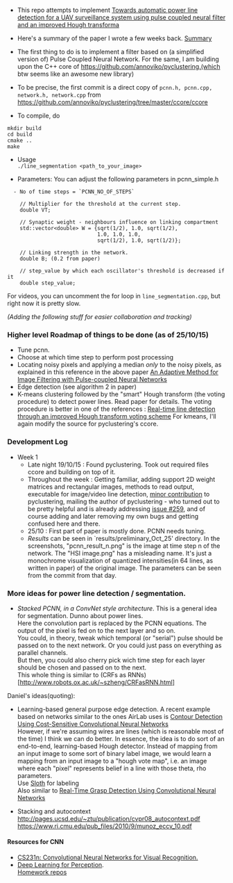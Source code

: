 - This repo attempts to implement [Towards automatic power line detection for a UAV surveillance system using pulse coupled neural filter and an improved Hough transforma](http://link.springer.com/article/10.1007%2Fs00138-009-0206-y)

- Here's a summary of the paper I wrote a few weeks back. [Summary](https://docs.google.com/document/d/17NT0FqzACVTZ6PO-D2FGP4kk5K-5-ZAiWekqSQnQ1fk/edit?usp=sharing)

- The first thing to do is to implement a filter based on (a simplified version of) Pulse Coupled Neural Network.
For the same, I am building upon the C++ core of https://github.com/annoviko/pyclustering.(which btw seems like an awesome new library)

- To be precise, the first commit is a direct copy of `pcnn.h, pcnn.cpp, network.h, network.cpp` from https://github.com/annoviko/pyclustering/tree/master/ccore/ccore 

- To compile, do 
```
mkdir build
cd build
cmake ..
make
```

- Usage  
`./line_segmentation <path_to_your_image>`

 - Parameters:
You can adjust the following parameters in pcnn_simple.h
```
  - No of time steps = `PCNN_NO_OF_STEPS`   
   
    // Multiplier for the threshold at the current step.    
    double VT;
    
    // Synaptic weight - neighbours influence on linking compartment
    std::vector<double> W = {sqrt(1/2), 1.0, sqrt(1/2),
							 1.0, 1.0, 1.0, 
						     sqrt(1/2), 1.0, sqrt(1/2)};

    // Linking strength in the network.
    double B; (0.2 from paper)

    // step_value by which each oscillator's threshold is decreased if it 
    double step_value; 
```    
For videos, you can uncomment the for loop in `line_segmentation.cpp`, but right now it is pretty slow.  

*(Adding the following stuff for easier collaboration and tracking)*
### Higher level Roadmap of things to be done (as of 25/10/15)
  * Tune pcnn. 
  * Choose at which time step to perform post processing
  * Locating noisy pixels and applying a median *only* to the noisy pixels, as explained in this reference in the above paper [An Adaptive Method for Image Filtering with
Pulse-coupled Neural Networks ](http://ieeexplore.ieee.org/stamp/stamp.jsp?tp=&arnumber=1530009&tag=1)
  * Edge detection (see algorithm 2 in paper)
  * K-means clustering followed by the "smart" Hough transform (the voting procedure) to detect power lines. Read paper for details.
    The voting procedure is better in one of the references : [Real-time line detection through an improved Hough transform voting scheme](http://www.sciencedirect.com/science/article/pii/S0031320307001823)
    For kmeans, I'll again modify the source for pyclustering's ccore.

### Development Log 
  - Week 1
    - Late night 19/10/15 : Found pyclustering. Took out required files ccore and building on top of it.
    - Throughout the week : Getting familiar, adding support 2D weight matrices and rectangular images, methods to read output, executable for image/video line detection, [minor contribution](https://github.com/annoviko/pyclustering/pull/260) to pyclustering, mailing the author of pyclustering - who turned out to be pretty helpful and is already addressing [issue #259](https://github.com/annoviko/pyclustering/issues/259), and of course adding and later removing my own bugs and getting confused here and there. 
    - 25/10 : First part of paper is mostly done. PCNN needs tuning. 
    - *Results* can be seen in `results/preliminary_Oct_25' directory. In the screenshots, "pcnn_result_n.png" is the image at time step n of the network. The "HSI image.png" has a misleading name. It's just a monochrome visualization of quantized intensities(in 64 lines, as written in paper) of the original image. The parameters can be seen from the commit from that day. 

### More ideas for power line detection / segmentation. 
  - *Stacked PCNN, in a ConvNet style architecture*. This is a general idea for segmentation. Dunno about power lines.   
 Here the convolution part is replaced by the PCNN equations. The output of the pixel is fed on to the next layer and so on.    
 You could, in theory, tweak which temporal (or "serial") pulse should be passed on to the next network. Or you could just pass on everything as parallel channels.     
But then, you could also cherry pick wich time step for each layer should be chosen and passed on to the next.   
 This whole thing is similar to (CRFs as RNNs) [http://www.robots.ox.ac.uk/~szheng/CRFasRNN.html]

Daniel's ideas(quoting):
  - Learning-based general purpose edge detection. A recent example based on networks similar to the ones AirLab uses is
[Contour Detection Using Cost-Sensitive Convolutional Neural Networks](http://arxiv.org/pdf/1412.6857v5.pdf)  
  However, if we're assuming wires are lines (which is reasonable most of the time) I think we can do better. In essence, the idea is to do sort of an end-to-end, learning-based Hough detector. Instead of mapping from an input image to some sort of binary label image, we would learn a mapping from an input image to a "hough vote map", i.e. an image where each "pixel" represents belief in a line with those theta, rho parameters.  
Use [Sloth](https://github.com/cvhciKIT/sloth) for labeling  
Also similar to [Real-Time Grasp Detection Using Convolutional Neural Networks](http://pjreddie.com/media/files/papers/grasp_detection_1.pdf)

 - Stacking and autocontext
  http://pages.ucsd.edu/~ztu/publication/cvpr08_autocontext.pdf
  https://www.ri.cmu.edu/pub_files/2010/9/munoz_eccv_10.pdf

#### Resources for CNN
  - [ CS231n: Convolutional Neural Networks for Visual Recognition. ](http://cs231n.github.io/)
  - [Deep Learning for Perception](https://computing.ece.vt.edu/~f15ece6504/).   
  [Homework repos](https://github.com/batra-mlp-lab/)